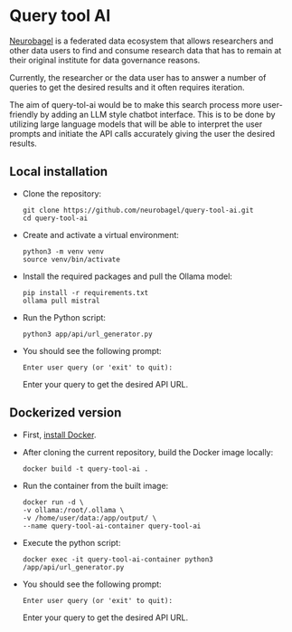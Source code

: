# Query tool AI 

[Neurobagel](https://www.neurobagel.org/) is a federated data ecosystem that allows researchers and other data users to find and consume research data that has to remain at their original institute for data governance reasons. 

Currently, the researcher or the data user has to answer a number of queries to get the desired results and it often requires iteration. 

The aim of query-tol-ai would be to make this search process more user-friendly by adding an LLM style chatbot interface. This is to be done by utilizing large language models that will be able to interpret the user prompts and initiate the API calls accurately giving the user the desired results.

## Local installation
- Clone the repository:
  ```
  git clone https://github.com/neurobagel/query-tool-ai.git
  cd query-tool-ai
  ```
- Create and activate a virtual environment:
   ```
   python3 -m venv venv
   source venv/bin/activate
   ```
- Install the required packages and pull the Ollama model:
   ```
   pip install -r requirements.txt
   ollama pull mistral
   ```
- Run the Python script:
  ```
  python3 app/api/url_generator.py
  ```
- You should see the following prompt:
  ```
  Enter user query (or 'exit' to quit): 
  ```
  Enter your query to get the desired API URL.

## Dockerized version
- First, [install Docker](https://docs.docker.com/get-docker/).

- After cloning the current repository, build the Docker image locally:
  ```
  docker build -t query-tool-ai .
  ```
- Run the container from the built image:
  ```
  docker run -d \
  -v ollama:/root/.ollama \
  -v /home/user/data:/app/output/ \
  --name query-tool-ai-container query-tool-ai
  ```

- Execute the python script:
  ```
  docker exec -it query-tool-ai-container python3 /app/api/url_generator.py
  ```
- You should see the following prompt:
  ```
  Enter user query (or 'exit' to quit): 
  ```
  Enter your query to get the desired API URL.


